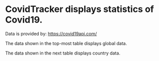 # CovidTracker displays statistics of Covid19.

Data is provided by: https://covid19api.com/

The data shown in the top-most table displays global data. 

The data shown in the next table displays country data. 
